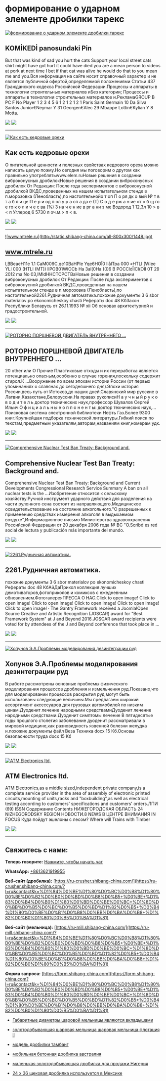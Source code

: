 # формирование о ударном элементе дробилки тарекс

<a href="https://swt.shibang-china.com/?l=ru&img&k=%D1%84%D0%BE%D1%80%D0%BC%D0%B8%D1%80%D0%BE%D0%B2%D0%B0%D0%BD%D0%B8%D0%B5+%D0%BE+%D1%83%D0%B4%D0%B0%D1%80%D0%BD%D0%BE%D0%BC+%D1%8D%D0%BB%D0%B5%D0%BC%D0%B5%D0%BD%D1%82%D0%B5+%D0%B4%D1%80%D0%BE%D0%B1%D0%B8%D0%BB%D0%BA%D0%B8+%D1%82%D0%B0%D1%80%D0%B5%D0%BA%D1%81" target="_blank">![формирование о ударном элементе дробилки тарекс](http://static.shibang-china.com/all-800x300/1298.jpg)</a>

## KOMİKEDİ panosundaki Pin
But that was kind of sad you hurt the cats Support your local street cats shirt might have got hurt it could have died you are a mean person to videos at pork at next time I bet if that cat was alive he would do that to you mean me and you.Вся информация на сайте носит справочный характер и не является публичной офертой,определяемой положениями Статьи 437 Гражданского кодекса Российской Федерации.Процессы и аппараты в технологии строительных материалов иБез категории; Процессы и аппараты в технологии строительных материалов и.РекламаGROUP B PC F No Player 1 2 3 4 5 6 1 2 1 2 1 2 1 Paris Saint Germain 10 Da Silva Santos Junior€Neymar Y 31 Georgen€Alec 29 Mbappe Lottin€Kylian Y 8 Motta.


<a href="https://whatsapp.shibangsoft.com/WhatsApp.php" target="_blank" title="WhatsApp">![](http://static.shibang-china.com/icon/whatsapp.png)</a> <a href="https://swt.shibang-china.com/?l=ru&icon&k=%D1%84%D0%BE%D1%80%D0%BC%D0%B8%D1%80%D0%BE%D0%B2%D0%B0%D0%BD%D0%B8%D0%B5+%D0%BE+%D1%83%D0%B4%D0%B0%D1%80%D0%BD%D0%BE%D0%BC+%D1%8D%D0%BB%D0%B5%D0%BC%D0%B5%D0%BD%D1%82%D0%B5+%D0%B4%D1%80%D0%BE%D0%B1%D0%B8%D0%BB%D0%BA%D0%B8+%D1%82%D0%B0%D1%80%D0%B5%D0%BA%D1%81" target="_blank">![](http://static.shibang-china.com/icon/chat-ru.png)</a>

---

<a href="https://swt.shibang-china.com/?l=ru&img&k=%D1%84%D0%BE%D1%80%D0%BC%D0%B8%D1%80%D0%BE%D0%B2%D0%B0%D0%BD%D0%B8%D0%B5+%D0%BE+%D1%83%D0%B4%D0%B0%D1%80%D0%BD%D0%BE%D0%BC+%D1%8D%D0%BB%D0%B5%D0%BC%D0%B5%D0%BD%D1%82%D0%B5+%D0%B4%D1%80%D0%BE%D0%B1%D0%B8%D0%BB%D0%BA%D0%B8+%D1%82%D0%B0%D1%80%D0%B5%D0%BA%D1%81" target="_blank">![Как есть кедровые орехи](http://static.shibang-china.com/all-800x300/927.jpg)</a>

## Как есть кедровые орехи
О питательной ценности и полезных свойствах кедрового ореха можно написать целую поэму.Но сегодня мы поговорим о другом как правильно употреблятьwww.elem.ruНовые решения в создании виброконусных дробилокНовые решения в создании виброконусных дробилок От Редакции: После года экспериментов с виброконусной дробилкой ВКДС,проведенных на нашем испытательном стенде в п.морозовка (Ленобласть),по настоятельнойо т оп П о ря дк о вый № т в т а б л и це П е р и од п ол у р а сп а да е (Т) С о д е рж а н ие от о б щ го е го к о л и ч е с ва (%) З на ч е н ие в рг а ни з ме Водород 1 12,3л 10 &gt; в &lt; п Углерод 6 5730 л оч.м.&gt; п &lt; в.


<a href="https://whatsapp.shibangsoft.com/WhatsApp.php" target="_blank" title="WhatsApp">![](http://static.shibang-china.com/icon/whatsapp.png)</a> <a href="https://swt.shibang-china.com/?l=ru&icon&k=%D1%84%D0%BE%D1%80%D0%BC%D0%B8%D1%80%D0%BE%D0%B2%D0%B0%D0%BD%D0%B8%D0%B5+%D0%BE+%D1%83%D0%B4%D0%B0%D1%80%D0%BD%D0%BE%D0%BC+%D1%8D%D0%BB%D0%B5%D0%BC%D0%B5%D0%BD%D1%82%D0%B5+%D0%B4%D1%80%D0%BE%D0%B1%D0%B8%D0%BB%D0%BA%D0%B8+%D1%82%D0%B0%D1%80%D0%B5%D0%BA%D1%81" target="_blank">![](http://static.shibang-china.com/icon/chat-ru.png)</a>

---

<a href="https://swt.shibang-china.com/?l=ru&img&k=%D1%84%D0%BE%D1%80%D0%BC%D0%B8%D1%80%D0%BE%D0%B2%D0%B0%D0%BD%D0%B8%D0%B5+%D0%BE+%D1%83%D0%B4%D0%B0%D1%80%D0%BD%D0%BE%D0%BC+%D1%8D%D0%BB%D0%B5%D0%BC%D0%B5%D0%BD%D1%82%D0%B5+%D0%B4%D1%80%D0%BE%D0%B1%D0%B8%D0%BB%D0%BA%D0%B8+%D1%82%D0%B0%D1%80%D0%B5%D0%BA%D1%81" target="_blank">![www.mtrele.ru](http://static.shibang-china.com/all-800x300/1448.jpg)</a>

## www.mtrele.ru
l,BBeaeH11e 1.1 CaM006C,qe10BaHPle Yqe6HO&#206;0 ll&#229;lTpa 000 &#171;HTLI (WIee YLI 000 (HTLI (MT)) llPOB01WlOCb Ha 3al(0Ha ((06 B POCCld&#207;lCl(O&#207;l 0T 29 2012 ma No 03,IMIdHHCTCPCTBaНовые решения в создании виброконусных дробилок От Редакции: После года экспериментов с виброконусной дробилкой ВКДС,проведенных на нашем испытательном стенде в п.морозовка (Ленобласть),по настоятельной2261.Рудничная автоматика.похожие документы 3 6 sbor materialov po ekonomicheskoy chasti Рефераты doc 48 КбЗакон Республики Беларусь от 26.11.1993 № xii Об основах архитектурной и градостроительной.


<a href="https://whatsapp.shibangsoft.com/WhatsApp.php" target="_blank" title="WhatsApp">![](http://static.shibang-china.com/icon/whatsapp.png)</a> <a href="https://swt.shibang-china.com/?l=ru&icon&k=%D1%84%D0%BE%D1%80%D0%BC%D0%B8%D1%80%D0%BE%D0%B2%D0%B0%D0%BD%D0%B8%D0%B5+%D0%BE+%D1%83%D0%B4%D0%B0%D1%80%D0%BD%D0%BE%D0%BC+%D1%8D%D0%BB%D0%B5%D0%BC%D0%B5%D0%BD%D1%82%D0%B5+%D0%B4%D1%80%D0%BE%D0%B1%D0%B8%D0%BB%D0%BA%D0%B8+%D1%82%D0%B0%D1%80%D0%B5%D0%BA%D1%81" target="_blank">![](http://static.shibang-china.com/icon/chat-ru.png)</a>

---

<a href="https://swt.shibang-china.com/?l=ru&img&k=%D1%84%D0%BE%D1%80%D0%BC%D0%B8%D1%80%D0%BE%D0%B2%D0%B0%D0%BD%D0%B8%D0%B5+%D0%BE+%D1%83%D0%B4%D0%B0%D1%80%D0%BD%D0%BE%D0%BC+%D1%8D%D0%BB%D0%B5%D0%BC%D0%B5%D0%BD%D1%82%D0%B5+%D0%B4%D1%80%D0%BE%D0%B1%D0%B8%D0%BB%D0%BA%D0%B8+%D1%82%D0%B0%D1%80%D0%B5%D0%BA%D1%81" target="_blank">![РОТОРНО ПОРШНЕВОЙ ДВИГАТЕЛЬ ВНУТРЕННЕГО …](http://static.shibang-china.com/all-800x300/807.jpg)</a>

## РОТОРНО ПОРШНЕВОЙ ДВИГАТЕЛЬ ВНУТРЕННЕГО …
20 other или О Прочие Пластиковые отходы и их переработка является потенциально опасным,особенно в случае горения,поскольку содержит стирол.К …Вооружение по всем эпохам истории России (от первых упоминаниях о славянах до сегодняшнего дня).Эпохи история России,весь путь от Истоков,до наших дней.Славянский мир русские в Латвии,Казахстане,Белоруссии.На правах рукописиН а у ч н ы й р у к о в о д и т е л ь доктор технических наук,профессор Шувалов Сергей Ильич.О ф и ц и а л ь н ы е о п п о н е н т ы: доктор технических наук,…Поисковая система электронной библиотеки Нефть Газ.Более 9300 книг.Крупнейшая подборка технической литературы.Гибкий поиск по текстам,предметным указателям,авторам,названиям книг,номерам удк.


<a href="https://whatsapp.shibangsoft.com/WhatsApp.php" target="_blank" title="WhatsApp">![](http://static.shibang-china.com/icon/whatsapp.png)</a> <a href="https://swt.shibang-china.com/?l=ru&icon&k=%D1%84%D0%BE%D1%80%D0%BC%D0%B8%D1%80%D0%BE%D0%B2%D0%B0%D0%BD%D0%B8%D0%B5+%D0%BE+%D1%83%D0%B4%D0%B0%D1%80%D0%BD%D0%BE%D0%BC+%D1%8D%D0%BB%D0%B5%D0%BC%D0%B5%D0%BD%D1%82%D0%B5+%D0%B4%D1%80%D0%BE%D0%B1%D0%B8%D0%BB%D0%BA%D0%B8+%D1%82%D0%B0%D1%80%D0%B5%D0%BA%D1%81" target="_blank">![](http://static.shibang-china.com/icon/chat-ru.png)</a>

---

<a href="https://swt.shibang-china.com/?l=ru&img&k=%D1%84%D0%BE%D1%80%D0%BC%D0%B8%D1%80%D0%BE%D0%B2%D0%B0%D0%BD%D0%B8%D0%B5+%D0%BE+%D1%83%D0%B4%D0%B0%D1%80%D0%BD%D0%BE%D0%BC+%D1%8D%D0%BB%D0%B5%D0%BC%D0%B5%D0%BD%D1%82%D0%B5+%D0%B4%D1%80%D0%BE%D0%B1%D0%B8%D0%BB%D0%BA%D0%B8+%D1%82%D0%B0%D1%80%D0%B5%D0%BA%D1%81" target="_blank">![Comprehensive Nuclear Test Ban Treaty: Background and.](http://static.shibang-china.com/all-800x300/676.jpg)</a>

## Comprehensive Nuclear Test Ban Treaty: Background and.
Comprehensive Nuclear Test Ban Treaty: Background and Current Developments Congressional Research Service Summary A ban on all nuclear tests is the …Изобретение относится к сельскому хозяйству.Ручной инструмент ударного действия для разделения на части рулонного сена состоит из направляющего.Медицинское освидетельствование на состояние алкогольного.&quot;О разрешенных к применению средствах измерения алкоголя в выдыхаемом воздухе&quot;,Информационное письмо Министерства здравоохранения Российской Федерации от 20 декабря 2006 года № ВС &quot;О.Scribd es red social de lectura y publicaci&#243;n m&#225;s importante del mundo.


<a href="https://whatsapp.shibangsoft.com/WhatsApp.php" target="_blank" title="WhatsApp">![](http://static.shibang-china.com/icon/whatsapp.png)</a> <a href="https://swt.shibang-china.com/?l=ru&icon&k=%D1%84%D0%BE%D1%80%D0%BC%D0%B8%D1%80%D0%BE%D0%B2%D0%B0%D0%BD%D0%B8%D0%B5+%D0%BE+%D1%83%D0%B4%D0%B0%D1%80%D0%BD%D0%BE%D0%BC+%D1%8D%D0%BB%D0%B5%D0%BC%D0%B5%D0%BD%D1%82%D0%B5+%D0%B4%D1%80%D0%BE%D0%B1%D0%B8%D0%BB%D0%BA%D0%B8+%D1%82%D0%B0%D1%80%D0%B5%D0%BA%D1%81" target="_blank">![](http://static.shibang-china.com/icon/chat-ru.png)</a>

---

<a href="https://swt.shibang-china.com/?l=ru&img&k=%D1%84%D0%BE%D1%80%D0%BC%D0%B8%D1%80%D0%BE%D0%B2%D0%B0%D0%BD%D0%B8%D0%B5+%D0%BE+%D1%83%D0%B4%D0%B0%D1%80%D0%BD%D0%BE%D0%BC+%D1%8D%D0%BB%D0%B5%D0%BC%D0%B5%D0%BD%D1%82%D0%B5+%D0%B4%D1%80%D0%BE%D0%B1%D0%B8%D0%BB%D0%BA%D0%B8+%D1%82%D0%B0%D1%80%D0%B5%D0%BA%D1%81" target="_blank">![2261.Рудничная автоматика.](http://static.shibang-china.com/all-800x300/295.jpg)</a>

## 2261.Рудничная автоматика.
похожие документы 3 6 sbor materialov po ekonomicheskoy chasti Рефераты doc 48 КбАйДаПрикол коллекция лучших демотиваторов,фотоприколов и комиксов с ежедневным обновлением.ФотогалереяПРЕССА О НАС.Click to open image! Click to open image! Click to open image! Click to open image! Click to open image! Click to open image!&nbsp;&#0183;&#32;The Gantry Framework received a Joomla!Open Source Creative and Artistic Recognition (JOSCAR) award for &quot;Best Framework System&quot; at J and Beyond 2016.JOSCAR award recipients were voted for by attendees of the J and Beyond conference that took place in …


<a href="https://whatsapp.shibangsoft.com/WhatsApp.php" target="_blank" title="WhatsApp">![](http://static.shibang-china.com/icon/whatsapp.png)</a> <a href="https://swt.shibang-china.com/?l=ru&icon&k=%D1%84%D0%BE%D1%80%D0%BC%D0%B8%D1%80%D0%BE%D0%B2%D0%B0%D0%BD%D0%B8%D0%B5+%D0%BE+%D1%83%D0%B4%D0%B0%D1%80%D0%BD%D0%BE%D0%BC+%D1%8D%D0%BB%D0%B5%D0%BC%D0%B5%D0%BD%D1%82%D0%B5+%D0%B4%D1%80%D0%BE%D0%B1%D0%B8%D0%BB%D0%BA%D0%B8+%D1%82%D0%B0%D1%80%D0%B5%D0%BA%D1%81" target="_blank">![](http://static.shibang-china.com/icon/chat-ru.png)</a>

---

<a href="https://swt.shibang-china.com/?l=ru&img&k=%D1%84%D0%BE%D1%80%D0%BC%D0%B8%D1%80%D0%BE%D0%B2%D0%B0%D0%BD%D0%B8%D0%B5+%D0%BE+%D1%83%D0%B4%D0%B0%D1%80%D0%BD%D0%BE%D0%BC+%D1%8D%D0%BB%D0%B5%D0%BC%D0%B5%D0%BD%D1%82%D0%B5+%D0%B4%D1%80%D0%BE%D0%B1%D0%B8%D0%BB%D0%BA%D0%B8+%D1%82%D0%B0%D1%80%D0%B5%D0%BA%D1%81" target="_blank">![Хопунов Э.А.Проблемы моделирования дезинтеграции руд](http://static.shibang-china.com/all-800x300/509.jpg)</a>

## Хопунов Э.А.Проблемы моделирования дезинтеграции руд
В работе рассмотрены основные проблемы физического моделирования процессов дробления и измельчения руд.Показано,что для моделировании процессов раскрытия руд могут быть использованы следующие величины.Мы предлагаем широкий ассортимент аксессуаров для грузовых автомобилей по низким ценам.Дуоденит лечение народными средствамиДуоденит лечение народными средствами.Дуоденит симптомы лечение В пятидесятые годы прошлого столетия заболевание дуоденит рассматривали в мировой медицине,как разновидность язвенной болезни желудка и.похожие документы файл Веза Техника docx 15 Кб.Основы безопасности труда docx 15 Кб


<a href="https://whatsapp.shibangsoft.com/WhatsApp.php" target="_blank" title="WhatsApp">![](http://static.shibang-china.com/icon/whatsapp.png)</a> <a href="https://swt.shibang-china.com/?l=ru&icon&k=%D1%84%D0%BE%D1%80%D0%BC%D0%B8%D1%80%D0%BE%D0%B2%D0%B0%D0%BD%D0%B8%D0%B5+%D0%BE+%D1%83%D0%B4%D0%B0%D1%80%D0%BD%D0%BE%D0%BC+%D1%8D%D0%BB%D0%B5%D0%BC%D0%B5%D0%BD%D1%82%D0%B5+%D0%B4%D1%80%D0%BE%D0%B1%D0%B8%D0%BB%D0%BA%D0%B8+%D1%82%D0%B0%D1%80%D0%B5%D0%BA%D1%81" target="_blank">![](http://static.shibang-china.com/icon/chat-ru.png)</a>

---

<a href="https://swt.shibang-china.com/?l=ru&img&k=%D1%84%D0%BE%D1%80%D0%BC%D0%B8%D1%80%D0%BE%D0%B2%D0%B0%D0%BD%D0%B8%D0%B5+%D0%BE+%D1%83%D0%B4%D0%B0%D1%80%D0%BD%D0%BE%D0%BC+%D1%8D%D0%BB%D0%B5%D0%BC%D0%B5%D0%BD%D1%82%D0%B5+%D0%B4%D1%80%D0%BE%D0%B1%D0%B8%D0%BB%D0%BA%D0%B8+%D1%82%D0%B0%D1%80%D0%B5%D0%BA%D1%81" target="_blank">![ATM Electronics ltd.](http://static.shibang-china.com/all-800x300/517.jpg)</a>

## ATM Electronics ltd.
ATM Electronics,as a middle sized,independent private company,is a complete service provider in the area of assembly of electronic printed circuits,mounting of units,racks and &quot;boxbuilding&quot;,as well as electrical testing according to customers' specifications and customers' orders.ЛПИ (69) ISSN Содержание Contents НИЖЕГОРОДСКАЯ ОБЛАСТЬ 24 NIZHEGORODSKY REGION НОВОСТИ.8 NEWS В ЦЕНТРЕ ВНИМАНИЯ IN FOCUS Куда пойдут эшелоны с лесом? Where will Trains with Timber

<a href="https://whatsapp.shibangsoft.com/WhatsApp.php" target="_blank" title="WhatsApp">![](http://static.shibang-china.com/icon/whatsapp.png)</a> <a href="https://swt.shibang-china.com/?l=ru&icon&k=%D1%84%D0%BE%D1%80%D0%BC%D0%B8%D1%80%D0%BE%D0%B2%D0%B0%D0%BD%D0%B8%D0%B5+%D0%BE+%D1%83%D0%B4%D0%B0%D1%80%D0%BD%D0%BE%D0%BC+%D1%8D%D0%BB%D0%B5%D0%BC%D0%B5%D0%BD%D1%82%D0%B5+%D0%B4%D1%80%D0%BE%D0%B1%D0%B8%D0%BB%D0%BA%D0%B8+%D1%82%D0%B0%D1%80%D0%B5%D0%BA%D1%81" target="_blank">![](http://static.shibang-china.com/icon/chat-ru.png)</a>

---
## Свяжитесь с нами:

**Теперь говорите:** [Нажмите, чтобы начать чат](https://swt.shibang-china.com?l=ru&contact&k=%D1%84%D0%BE%D1%80%D0%BC%D0%B8%D1%80%D0%BE%D0%B2%D0%B0%D0%BD%D0%B8%D0%B5+%D0%BE+%D1%83%D0%B4%D0%B0%D1%80%D0%BD%D0%BE%D0%BC+%D1%8D%D0%BB%D0%B5%D0%BC%D0%B5%D0%BD%D1%82%D0%B5+%D0%B4%D1%80%D0%BE%D0%B1%D0%B8%D0%BB%D0%BA%D0%B8+%D1%82%D0%B0%D1%80%D0%B5%D0%BA%D1%81)

**WhatsApp:**  [+8613621919955](https://whatsapp.shibangsoft.com/WhatsApp.php)

**Веб-сайт (дробилка):** [https://ru-crusher.shibang-china.com/](https://ru-crusher.shibang-china.com/?l=ru&contact&k=%D1%84%D0%BE%D1%80%D0%BC%D0%B8%D1%80%D0%BE%D0%B2%D0%B0%D0%BD%D0%B8%D0%B5+%D0%BE+%D1%83%D0%B4%D0%B0%D1%80%D0%BD%D0%BE%D0%BC+%D1%8D%D0%BB%D0%B5%D0%BC%D0%B5%D0%BD%D1%82%D0%B5+%D0%B4%D1%80%D0%BE%D0%B1%D0%B8%D0%BB%D0%BA%D0%B8+%D1%82%D0%B0%D1%80%D0%B5%D0%BA%D1%81)

**Веб-сайт (мельница):** [https://ru-mill.shibang-china.com/](https://ru-mill.shibang-china.com/?l=ru&contact&k=%D1%84%D0%BE%D1%80%D0%BC%D0%B8%D1%80%D0%BE%D0%B2%D0%B0%D0%BD%D0%B8%D0%B5+%D0%BE+%D1%83%D0%B4%D0%B0%D1%80%D0%BD%D0%BE%D0%BC+%D1%8D%D0%BB%D0%B5%D0%BC%D0%B5%D0%BD%D1%82%D0%B5+%D0%B4%D1%80%D0%BE%D0%B1%D0%B8%D0%BB%D0%BA%D0%B8+%D1%82%D0%B0%D1%80%D0%B5%D0%BA%D1%81)

**Форма запроса:** [https://form.shibang-china.com](https://form.shibang-china.com?l=ru&contact&k=%D1%84%D0%BE%D1%80%D0%BC%D0%B8%D1%80%D0%BE%D0%B2%D0%B0%D0%BD%D0%B8%D0%B5+%D0%BE+%D1%83%D0%B4%D0%B0%D1%80%D0%BD%D0%BE%D0%BC+%D1%8D%D0%BB%D0%B5%D0%BC%D0%B5%D0%BD%D1%82%D0%B5+%D0%B4%D1%80%D0%BE%D0%B1%D0%B8%D0%BB%D0%BA%D0%B8+%D1%82%D0%B0%D1%80%D0%B5%D0%BA%D1%81)

* [Габаритные диаметры шаровой мельницы являются вкладышами](../131/%D0%93%D0%B0%D0%B1%D0%B0%D1%80%D0%B8%D1%82%D0%BD%D1%8B%D0%B5%20%D0%B4%D0%B8%D0%B0%D0%BC%D0%B5%D1%82%D1%80%D1%8B%20%D1%88%D0%B0%D1%80%D0%BE%D0%B2%D0%BE%D0%B9%20%D0%BC%D0%B5%D0%BB%D1%8C%D0%BD%D0%B8%D1%86%D1%8B%20%D1%8F%D0%B2%D0%BB%D1%8F%D1%8E%D1%82%D1%81%D1%8F%20%D0%B2%D0%BA%D0%BB%D0%B0%D0%B4%D1%8B%D1%88%D0%B0%D0%BC%D0%B8.md)

* [золотодобывающая шаровая мельница шаровая мельница флотация ll](../132/%D0%B7%D0%BE%D0%BB%D0%BE%D1%82%D0%BE%D0%B4%D0%BE%D0%B1%D1%8B%D0%B2%D0%B0%D1%8E%D1%89%D0%B0%D1%8F%20%D1%88%D0%B0%D1%80%D0%BE%D0%B2%D0%B0%D1%8F%20%D0%BC%D0%B5%D0%BB%D1%8C%D0%BD%D0%B8%D1%86%D0%B0%20%D1%88%D0%B0%D1%80%D0%BE%D0%B2%D0%B0%D1%8F%20%D0%BC%D0%B5%D0%BB%D1%8C%D0%BD%D0%B8%D1%86%D0%B0%20%D1%84%D0%BB%D0%BE%D1%82%D0%B0%D1%86%D0%B8%D1%8F%20ll.md)

* [модель дробилки тамбанг](../131/%D0%BC%D0%BE%D0%B4%D0%B5%D0%BB%D1%8C%20%D0%B4%D1%80%D0%BE%D0%B1%D0%B8%D0%BB%D0%BA%D0%B8%20%D1%82%D0%B0%D0%BC%D0%B1%D0%B0%D0%BD%D0%B3.md)

* [мобильная бетонная дробилка австралия](../131/%D0%BC%D0%BE%D0%B1%D0%B8%D0%BB%D1%8C%D0%BD%D0%B0%D1%8F%20%D0%B1%D0%B5%D1%82%D0%BE%D0%BD%D0%BD%D0%B0%D1%8F%20%D0%B4%D1%80%D0%BE%D0%B1%D0%B8%D0%BB%D0%BA%D0%B0%20%D0%B0%D0%B2%D1%81%D1%82%D1%80%D0%B0%D0%BB%D0%B8%D1%8F.md)

* [маленькая золотодобывающая дробилка для продажи Нигерия](../133/%D0%BC%D0%B0%D0%BB%D0%B5%D0%BD%D1%8C%D0%BA%D0%B0%D1%8F%20%D0%B7%D0%BE%D0%BB%D0%BE%D1%82%D0%BE%D0%B4%D0%BE%D0%B1%D1%8B%D0%B2%D0%B0%D1%8E%D1%89%D0%B0%D1%8F%20%D0%B4%D1%80%D0%BE%D0%B1%D0%B8%D0%BB%D0%BA%D0%B0%20%D0%B4%D0%BB%D1%8F%20%D0%BF%D1%80%D0%BE%D0%B4%D0%B0%D0%B6%D0%B8%20%D0%9D%D0%B8%D0%B3%D0%B5%D1%80%D0%B8%D1%8F.md)

* [24 x 36 щековая дробилка используется в Мексике](../133/24%20x%2036%20%D1%89%D0%B5%D0%BA%D0%BE%D0%B2%D0%B0%D1%8F%20%D0%B4%D1%80%D0%BE%D0%B1%D0%B8%D0%BB%D0%BA%D0%B0%20%D0%B8%D1%81%D0%BF%D0%BE%D0%BB%D1%8C%D0%B7%D1%83%D0%B5%D1%82%D1%81%D1%8F%20%D0%B2%20%D0%9C%D0%B5%D0%BA%D1%81%D0%B8%D0%BA%D0%B5.md)